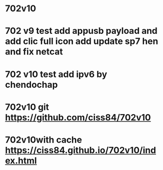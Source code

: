 # 702v10
# 702 v9 test add appusb payload and add clic full icon add update sp7 hen and fix netcat
# 702 v10 test add ipv6 by chendochap
 # 702v10 git https://github.com/ciss84/702v10 
 # 702v10with cache https://ciss84.github.io/702v10/index.html
